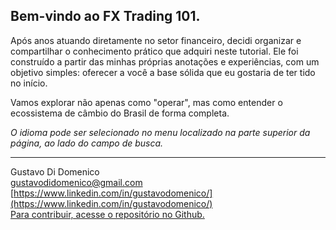 <style>
  h1 {
    display: none !important;
}
</style>

## **Bem-vindo ao FX Trading 101.**

Após anos atuando diretamente no setor financeiro, decidi organizar e compartilhar o conhecimento prático que adquiri neste tutorial. Ele foi construído a partir das minhas próprias anotações e experiências, com um objetivo simples: oferecer a você a base sólida que eu gostaria de ter tido no início.

Vamos explorar não apenas como "operar", mas como entender o ecossistema de câmbio do Brasil de forma completa.

*O idioma pode ser selecionado no menu localizado na parte superior da página, ao lado do campo de busca.*

---

Gustavo Di Domenico  
[gustavodidomenico@gmail.com](mailto:gustavodidomenico@gmail.com)  
[https://www.linkedin.com/in/gustavodomenico/](https://www.linkedin.com/in/gustavodomenico/)  
[Para contribuir, acesse o repositório no Github.](https://github.com/gustavodomenico/gustavodomenico.github.io)
